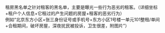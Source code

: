 租房黑名单之针对租客的黑名单，主要是曝光一些行为恶劣的租客。（详细坐标+租户个人信息+它租过的产生问题的房屋+租客的恶劣行为）
<br>例如“北京东方小区+张三身份证号或手机号+东方小区1号楼一单元101整租/单间+合租期间，破坏房屋，深夜扰民被投诉，卫生很差，附图片”）
